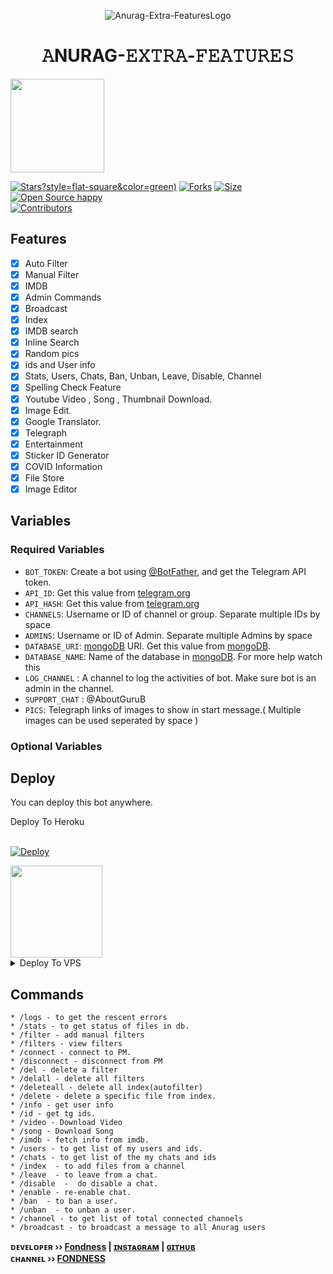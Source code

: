 <p align="center">
  <img src="assets/Anuragb8.png" alt="Anurag-Extra-FeaturesLogo">
</p>
<h1 align="center">
  <b>𝙰NURAG-𝙴𝚇𝚃𝚁𝙰-𝙵𝙴𝙰𝚃𝚄𝚁𝙴𝚂</b>
</h1>

<a href="https://youtube.comg">
  <img src="https://img.shields.io/badge/𝚂𝚄𝙱𝚂𝙲𝚁𝙸𝙱𝙴-black?logo=youtube" width="150">


[![Stars](https://img.shields.io/github.com/kofhb/Anurag-Extra-Features)?style=flat-square&color=green)](https://github.com/kofhb/Anurag-Extra-Features)
[![Forks](https://img.shields.io/github.com/kofhb/Anurag-Extra-Features?style=flat-square&color=blue)](https://github.com/kofhb/Anurag-Extra-Features/fork)
[![Size](https://img.shields.io/github/repo-size/AM-ROBOTS/Anurag-Extra-Features?style=flat-square&color=red)](https://github.com/AM-ROBOTS/Anurag-Extra-Features)   
[![Open Source happy ](https://badges.frapsoft.com/os/v2/open-source.svg?v=103)](https://github.com/AM-ROBOTS/Anurag-Extra-Features)   
[![Contributors](https://img.shields.io/github/contributors/AM-ROBOTS/Anurag-Extra-Features?style=flat-square&color=green)](https://github.com/AM-ROBOTS/Anurag-Extra-Features/graphs/contributors)
## Features

- [x] Auto Filter
- [x] Manual Filter
- [x] IMDB
- [x] Admin Commands
- [x] Broadcast
- [x] Index
- [x] IMDB search
- [x] Inline Search
- [x] Random pics
- [x] ids and User info 
- [x] Stats, Users, Chats, Ban, Unban, Leave, Disable, Channel
- [x] Spelling Check Feature
- [x] Youtube Video , Song , Thumbnail Download.
- [x] Image Edit.
- [x] Google Translator.
- [x] Telegraph
- [x] Entertainment
- [x] Sticker ID Generator
- [x] COVID Information
- [x] File Store
- [X] Image Editor

## Variables

### Required Variables
* `BOT_TOKEN`: Create a bot using [@BotFather](https://telegram.dog/BotFather), and get the Telegram API token.
* `API_ID`: Get this value from [telegram.org](https://my.telegram.org/apps)
* `API_HASH`: Get this value from [telegram.org](https://my.telegram.org/apps)
* `CHANNELS`: Username or ID of channel or group. Separate multiple IDs by space
* `ADMINS`: Username or ID of Admin. Separate multiple Admins by space
* `DATABASE_URI`: [mongoDB](https://www.mongodb.com) URI. Get this value from [mongoDB](https://www.mongodb.com).
* `DATABASE_NAME`: Name of the database in [mongoDB](https://www.mongodb.com). For more help watch this 
* `LOG_CHANNEL` : A channel to log the activities of bot. Make sure bot is an admin in the channel.
* `SUPPORT_CHAT` : @AboutGuruB
* `PICS`: Telegraph links of images to show in start message.( Multiple images can be used seperated by space )
### Optional Variables

## Deploy
You can deploy this bot anywhere.


<summary>Deploy To Heroku</summary>
<br>
<p>
<a href="https://heroku.com/deploy?template=https://github.com/Khkushal/Anurag-Extra-Features">
  <img src="https://www.herokucdn.com/deploy/button.svg" alt="Deploy">
</a>
</p>

<a href="https://youtube.com/channel/UCqts9WhhlioK3RB9XQQzoAg">
  <img src="https://img.shields.io/badge/How%20to-Deploy-red?logo=youtube" width="147">
</a><br>

<details><summary>Deploy To VPS</summary>
<p>
<pre>
git clone https://github.com/AM-ROBOTS/Anurag-Extra-Features
# Install Packages
pip3 install -r requirements.txt
Edit info.py with variables as given below then run bot
python3 bot.py
</pre>
</p>
</details>


## Commands
```
* /logs - to get the rescent errors
* /stats - to get status of files in db.
* /filter - add manual filters
* /filters - view filters
* /connect - connect to PM.
* /disconnect - disconnect from PM
* /del - delete a filter
* /delall - delete all filters
* /deleteall - delete all index(autofilter)
* /delete - delete a specific file from index.
* /info - get user info
* /id - get tg ids.
* /video - Download Video
* /song - Download Song
* /imdb - fetch info from imdb.
* /users - to get list of my users and ids.
* /chats - to get list of the my chats and ids 
* /index  - to add files from a channel
* /leave  - to leave from a chat.
* /disable  -  do disable a chat.
* /enable - re-enable chat.
* /ban  - to ban a user.
* /unban  - to unban a user.
* /channel - to get list of total connected channels
* /broadcast - to broadcast a message to all Anurag users
```

<b>ᴅᴇᴠᴇʟᴏᴘᴇʀ ›› [Fondness](https://telegram.dog/source_code_fondness) | [ɪɴsᴛᴀɢʀᴀᴍ](https://www.instagram.com) | [ɢɪᴛʜᴜʙ](GitHub.com/kofhb)</b>                                                                                                                                                                                    
<b>ᴄʜᴀɴɴᴇʟ ›› [FONDNESS](https://t.me/fondness_movi)</b>
